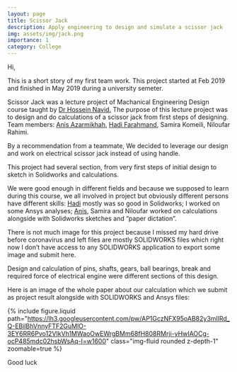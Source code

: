 ```yaml
---
layout: page
title: Scissor Jack
description: Apply engineering to design and simulate a scissor jack
img: assets/img/jack.png
importance: 1
category: College
---
```


Hi,


This is a short story of my first team work. This project started at Feb 2019 and finished in May 2019 during a university semeter.


Scissor Jack was a lecture project of Machanical Engineering Design course taught by [Dr Hossein Navid.](https://www.researchgate.net/profile/Hossein-Navid/2) The purpose of this lecture project was to design and do calculations of a scissor jack from first steps of designing. Team members: [Anis Azarmikhah](https://www.linkedin.com/in/anis-azarmikhah-65a131203/), [Hadi Farahmand](https://www.linkedin.com/in/hadi-hashemi-farahmand-2300981b5/), Samira Komeili, Niloufar Rahimi.


By a recommendation from a teammate, We decided to leverage our design and work on electrical scissor jack instead of using handle.


This project had several section, from very first steps of initial design to sketch in Solidworks and calculations.


We were good enough in different fields and because we supposed to learn during this course, we all involved in project but obviously different persons have different skills: [Hadi](https://www.linkedin.com/in/hadi-hashemi-farahmand-2300981b5/) mostly was so good in Solidworks; I worked on some Ansys analyses; [Anis](https://www.linkedin.com/in/anis-azarmikhah-65a131203/), Samira and Niloufar worked on calculations alongside with Solidworks sketches and “paper dictation”.


There is not much image for this project because I missed my hard drive before coronavirus and left files are mostly SOLIDWORKS files which right now I don’t have access to any SOLIDWORKS application to export some image and submit here.


Design and calculation of pins, shafts, gears, ball bearings, break and required force of electrical engine were different sections of this design.


Here is an image of the whole paper about our calculation which we submit as project result alongside with SOLIDWORKS and Ansys files:

{% include figure.liquid path="https://lh3.googleusercontent.com/pw/AP1GczNFX95oAB82y3mlIRd_Q-EBilBhVnnyFTF2GuMlO-3EY6RR6Pvo12VIkVh1MWaoOwEWrgBMm68fH808RMrji-yHwIAOCg-ocP485mdc02hsbWsAq-I=w1600" class="img-fluid rounded z-depth-1" zoomable=true %}

Good luck